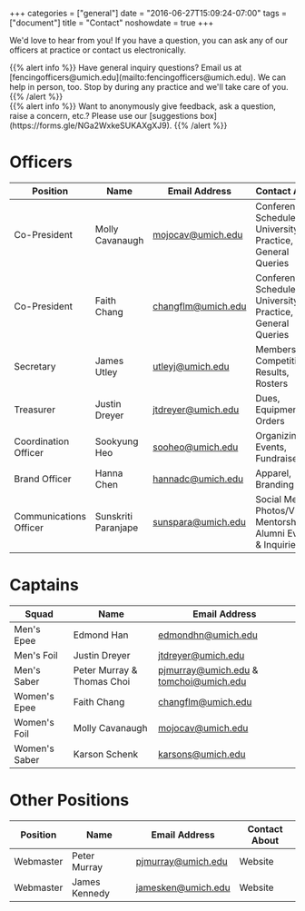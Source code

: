 +++
categories = ["general"]
date = "2016-06-27T15:09:24-07:00"
tags = ["document"]
title = "Contact"
noshowdate = true
+++

We'd love to hear from you! If you have a question, you can ask any of our officers at practice or contact us electronically.

<div class="container-fluid">
    <div class="row">

<div class="col-md-6">
{{% alert info %}}
Have general inquiry questions?
Email us at [fencingofficers@umich.edu](mailto:fencingofficers@umich.edu).
We can help in person, too. Stop by during any practice and we'll take care of you.
{{% /alert %}}
</div>

<div class="col-md-6">
{{% alert info %}}
Want to anonymously give feedback, ask a question, raise a concern, etc.?
Please use our [suggestions box](https://forms.gle/NGa2WxkeSUKAXgXJ9).
{{% /alert %}}
</div>
</div>
</div>


# Officers
| Position               | Name            | Email Address                                   | Contact About                            |
|------------------------|-----------------|-------------------------------------------------|------------------------------------------|
| Co-President           | Molly Cavanaugh | [mojocav@umich.edu](mailto:mojocav@umich.edu)   | Conference(s), Schedule, University Info, Practice, General Queries                |
| Co-President           | Faith Chang     | [changflm@umich.edu](mailto:changflm@umich.edu) | Conference(s), Schedule, University Info, Practice, General Queries |
| Secretary              | James Utley     | [utleyj@umich.edu](mailto:utleyj@umich.edu)     | Membership, Competition Results, Rosters |
| Treasurer              | Justin Dreyer   | [jtdreyer@umich.edu](mailto:jtdreyer@umich.edu) | Dues, Equipment Orders                   |
| Coordination Officer   | Sookyung Heo    | [sooheo@umich.edu](mailto:sooheo@umich.edu)     | Organizing Events, Fundraisers           |
| Brand Officer          | Hanna Chen      | [hannadc@umich.edu](mailto:hannadc@umich.edu)   | Apparel, Branding                        |
| Communications Officer | Sunskriti Paranjape | [sunspara@umich.edu](mailto:sunspara@umich.edu)       | Social Media, Photos/Videos, Mentorship, Alumni Events & Inquiries  |

# Captains
| Squad                  | Name                       | Email Address                                   |
|------------------------|----------------------------|-------------------------------------------------|
| Men's Epee             | Edmond Han                 | [edmondhn@umich.edu](mailto:edmondhn@umich.edu) |
| Men's Foil             | Justin Dreyer              | [jtdreyer@umich.edu](mailto:jtdreyer@umich.edu) |
| Men's Saber            | Peter Murray & Thomas Choi | [pjmurray@umich.edu](mailto:pjmurray@umich.edu) & [tomchoi@umich.edu](mailto:thomchoi@umich.edu)|
| Women's Epee           | Faith Chang                | [changflm@umich.edu](mailto:changflm@umich.edu) |
| Women's Foil           | Molly Cavanaugh            | [mojocav@umich.edu](mailto:mojocav@umich.edu)   |
| Women's Saber          | Karson Schenk              | [karsons@umich.edu](mailto:karsons@umich.edu)   |

# Other Positions
| Position               | Name            | Email Address                                   | Contact About                            |
|------------------------|-----------------|-------------------------------------------------|------------------------------------------|
| Webmaster              | Peter Murray    | [pjmurray@umich.edu](mailto:pjmurray@umich.edu) | Website                                  |
| Webmaster              | James Kennedy   | [jamesken@umich.edu](mailto:jamesken@umich.edu) | Website                                  |
